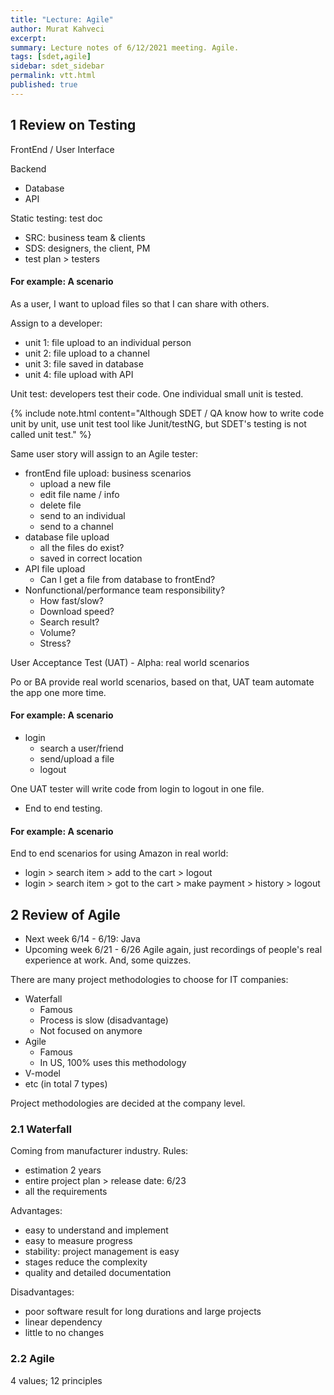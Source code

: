 ```yaml
---
title: "Lecture: Agile"
author: Murat Kahveci
excerpt: 
summary: Lecture notes of 6/12/2021 meeting. Agile.
tags: [sdet,agile]
sidebar: sdet_sidebar
permalink: vtt.html
published: true  
---
```


## 1 Review on Testing

FrontEnd / User Interface

Backend
* Database
* API

Static testing: test doc

* SRC: business team & clients
* SDS: designers, the client, PM
* test plan > testers

#### For example: A scenario

As a user, I want to upload files so that I can share with others.

Assign to a developer:

* unit 1: file upload to an individual person
* unit 2: file upload to a channel
* unit 3: file saved in database
* unit 4: file upload with API

Unit test: developers test their code. One individual small unit is tested.

{% include note.html content="Although SDET / QA know how to write code unit by unit, use unit test tool like Junit/testNG, but SDET's testing is not called unit test." %}

Same user story will assign to an Agile tester:
* frontEnd file upload: business scenarios
    * upload a new file
    * edit file name / info
    * delete file
    * send to an individual 
    * send to a channel
* database file upload
    * all the files do exist?
    * saved in correct location
* API file upload
    * Can I get a file from database to frontEnd?
* Nonfunctional/performance team responsibility?
    * How fast/slow?
    * Download speed?
    * Search result?
    * Volume?
    * Stress?

User Acceptance Test (UAT) - Alpha: real world scenarios

Po or BA provide real world scenarios, based on that, UAT team automate the app one more time.

#### For example: A scenario

* login
    * search a user/friend
    * send/upload a file
    * logout

One UAT tester will write code from login to logout in one file.
* End to end testing.


#### For example: A scenario

End to end scenarios for using Amazon in real world:
* login > search item > add to the cart > logout
* login > search item > got to the cart > make payment > history > logout


## 2 Review of Agile

* Next week 6/14 - 6/19: Java
* Upcoming week 6/21 - 6/26 Agile again, just recordings of people's real experience at work. And, some quizzes.

There are many project methodologies to choose for IT companies:
* Waterfall
    * Famous
    * Process is slow (disadvantage)
    * Not focused on anymore
* Agile
    * Famous
    * In US, 100% uses this methodology
* V-model
* etc (in total 7 types)

Project methodologies are decided at the company level. 

### 2.1 Waterfall

Coming from manufacturer industry. Rules:

* estimation 2 years
* entire project plan > release date: 6/23
* all the requirements


Advantages:

* easy to understand and implement
* easy to measure progress
* stability: project management is easy
* stages reduce the complexity
* quality and detailed documentation

Disadvantages:

* poor software result for long durations and large projects
* linear dependency
* little to no changes

### 2.2 Agile

4 values; 12 principles

